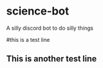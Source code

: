 # science-bot
A silly discord bot to do silly things

#this is a test line

## This is another test line
